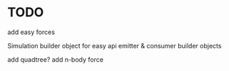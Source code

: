 # TODO

add easy forces

Simulation builder object for easy api
emitter & consumer builder objects

add quadtree?
add n-body force
